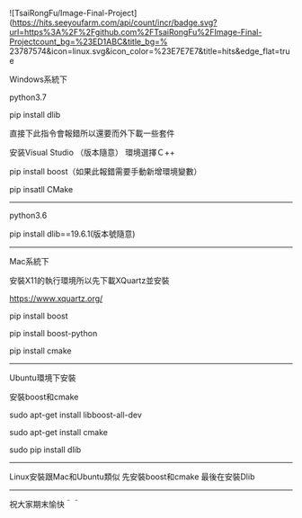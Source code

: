 ![TsaiRongFu/Image-Final-Project](https://hits.seeyoufarm.com/api/count/incr/badge.svg?url=https%3A%2F%2Fgithub.com%2FTsaiRongFu%2FImage-Final-Projectcount_bg=%23ED1ABC&title_bg=% 23787574&icon=linux.svg&icon_color=%23E7E7E7&title=hits&edge_flat=true

Windows系統下

python3.7

pip install dlib

直接下此指令會報錯所以還要而外下載一些套件

安装Visual Studio （版本隨意）
環境選擇Ｃ++

pip install boost（如果此報錯需要手動新增環境變數）

pip insatll CMake

-------------------------------------------------

python3.6

pip install dlib==19.6.1(版本號隨意)

-------------------------------------------------

Mac系統下

安裝X11的執行環境所以先下載XQuartz並安裝

https://www.xquartz.org/

pip install boost 

pip install boost-python

pip install cmake

-------------------------------------------------

Ubuntu環境下安裝

安裝boost和cmake

sudo apt-get install libboost-all-dev

sudo apt-get install cmake

sudo pip install dlib

-------------------------------------------------

Linux安裝跟Mac和Ubuntu類似
先安裝boost和cmake
最後在安裝Dlib

-------------------------------------------------

祝大家期末愉快＾＾
